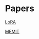 # Papers

[LoRA](Papers%2020cd11d6dd1043e7bb87669cff1b3b69/LoRA%20c93a226ebc6c4655af454a95653c65ad.md) 

[MEMIT](Papers%2020cd11d6dd1043e7bb87669cff1b3b69/MEMIT%2098fbcd26f4a847309987eb888aa3b4e8.md)